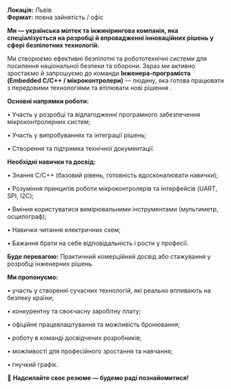 **Локація:** Львів  
**Формат:** повна зайнятість / офіс

**Ми — українська мілтек та інжинірингова компанія, яка спеціалізується на
розробці й впровадженні інноваційних рішень у сфері безпілотних технологій.**

Ми створюємо ефективні безпілотні та робототехнічні системи для посилення
національної безпеки та оборони. Зараз ми активно зростаємо й запрошуємо до
команди **Інженера-програміста (Embedded C/C++ / мікроконтролери)** — людину,
яка готова працювати з передовими технологіями та втілювати нові рішення .

**Основні напрямки роботи:**

• Участь у розробці та відлагодженні програмного забезпечення
мікроконтролерних систем;

• Участь у випробуваннях та інтеграції рішень;

• Створення та підтримка технічної документації.

**Необхідні навички та досвід:**

• Знання С/С++ (базовий рівень, готовність вдосконалювати навички);

• Розуміння принципів роботи мікроконтролерів та інтерфейсів (UART, SPI, I2C);

• Вміння користуватися вимірювальними інструментами (мультиметр, осцилограф);

• Навички читання електричних схем;

• Бажання брати на себе відповідальність і рости у професії.

**Буде перевагою:** Практичний комерційний досвід або стажування у розробці
інженерних рішень.

**Ми пропонуємо:**

• участь у створенні сучасних технологій, які реально впливають на безпеку
країни;

• конкурентну та своєчасну заробітну плату;

• офіційне працевлаштування та можливість бронювання;

• роботу в команді досвідчених розробників;

• можливості для професійного зростання та навчання;

• гнучкий графік.

📩 **Надсилайте своє резюме — будемо раді познайомитися!**